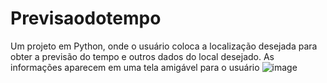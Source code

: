 # Previsaodotempo
Um projeto em Python, onde o usuário coloca a localização desejada para obter a previsão do tempo e outros dados do local desejado. As informações aparecem em uma tela amigável para o usuário
![image](https://user-images.githubusercontent.com/82189418/115718061-26966100-a351-11eb-9144-ca194fab4bdc.png)

